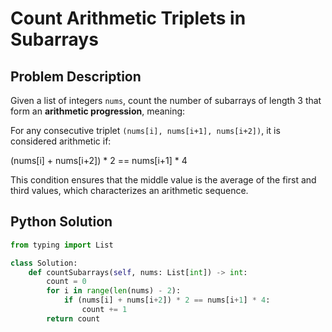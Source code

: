 # Count Arithmetic Triplets in Subarrays

## Problem Description

Given a list of integers `nums`, count the number of subarrays of length 3 that form an **arithmetic progression**, meaning:

For any consecutive triplet `(nums[i], nums[i+1], nums[i+2])`, it is considered arithmetic if:

(nums[i] + nums[i+2]) * 2 == nums[i+1] * 4

This condition ensures that the middle value is the average of the first and third values, which characterizes an arithmetic sequence.

## Python Solution

```python
from typing import List

class Solution:
    def countSubarrays(self, nums: List[int]) -> int:
        count = 0
        for i in range(len(nums) - 2):
            if (nums[i] + nums[i+2]) * 2 == nums[i+1] * 4:
                count += 1
        return count
